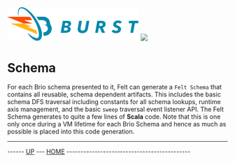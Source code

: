 ![Burst](../../doc/burst_small.png "") ![](./felt_small.png "")
--

# Schema
For each Brio schema presented to it, Felt can generate a ``Felt Schema`` that contains
all reusable, schema dependent artifacts. This includes the basic schema DFS traversal including
constants for all schema lookups, runtime axis management, and the basic ``sweep`` traversal event listener
API. The Felt Schema generates to quite a few lines of __Scala__ code. Note that this is one only once during
a VM lifetime for each Brio Schema and hence as much as possible is placed into this code generation.


---
------ [UP](../readme.md) ---  [HOME](../../readme.md) --------------------------------------------
